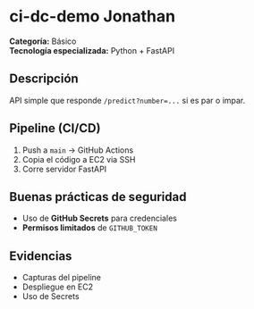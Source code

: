 # ci-dc-demo Jonathan

**Categoría:** Básico  
**Tecnología especializada:** Python + FastAPI  

## Descripción
API simple que responde `/predict?number=...` si es par o impar.

## Pipeline (CI/CD)
1. Push a `main` → GitHub Actions  
2. Copia el código a EC2 via SSH  
3. Corre servidor FastAPI  

## Buenas prácticas de seguridad
- Uso de **GitHub Secrets** para credenciales  
- **Permisos limitados** de `GITHUB_TOKEN`  

## Evidencias
- Capturas del pipeline  
- Despliegue en EC2  
- Uso de Secrets